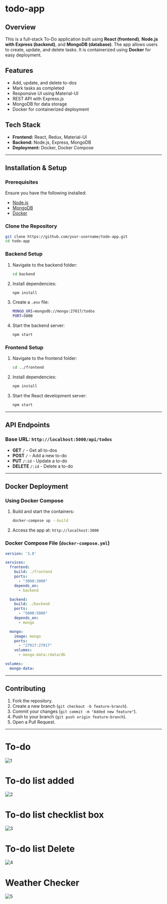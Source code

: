 # todo-app

## Overview
This is a full-stack To-Do application built using **React (frontend)**, **Node.js with Express (backend)**, and **MongoDB (database)**. The app allows users to create, update, and delete tasks. It is containerized using **Docker** for easy deployment.

## Features
- Add, update, and delete to-dos
- Mark tasks as completed
- Responsive UI using Material-UI
- REST API with Express.js
- MongoDB for data storage
- Docker for containerized deployment

## Tech Stack
- **Frontend:** React, Redux, Material-UI
- **Backend:** Node.js, Express, MongoDB
- **Deployment:** Docker, Docker Compose

---

## Installation & Setup
### Prerequisites
Ensure you have the following installed:
- [Node.js](https://nodejs.org/)
- [MongoDB](https://www.mongodb.com/)
- [Docker](https://www.docker.com/)

### Clone the Repository
```sh
git clone https://github.com/your-username/todo-app.git
cd todo-app
```

### Backend Setup
1. Navigate to the backend folder:
   ```sh
   cd backend
   ```
2. Install dependencies:
   ```sh
   npm install
   ```
3. Create a `.env` file:
   ```sh
   MONGO_URI=mongodb://mongo:27017/todos
   PORT=5000
   ```
4. Start the backend server:
   ```sh
   npm start
   ```

### Frontend Setup
1. Navigate to the frontend folder:
   ```sh
   cd ../frontend
   ```
2. Install dependencies:
   ```sh
   npm install
   ```
3. Start the React development server:
   ```sh
   npm start
   ```

---

## API Endpoints
### Base URL: `http://localhost:5000/api/todos`
- **GET** `/` - Get all to-dos
- **POST** `/` - Add a new to-do
- **PUT** `/:id` - Update a to-do
- **DELETE** `/:id` - Delete a to-do

---

## Docker Deployment
### Using Docker Compose
1. Build and start the containers:
   ```sh
   docker-compose up --build
   ```
2. Access the app at: `http://localhost:3000`

### Docker Compose File (`docker-compose.yml`)
```yaml
version: '3.8'

services:
  frontend:
    build: ./frontend
    ports:
      - "3000:3000"
    depends_on:
      - backend

  backend:
    build: ./backend
    ports:
      - "5000:5000"
    depends_on:
      - mongo

  mongo:
    image: mongo
    ports:
      - "27017:27017"
    volumes:
      - mongo-data:/data/db

volumes:
  mongo-data:
```

---

## Contributing
1. Fork the repository.
2. Create a new branch (`git checkout -b feature-branch`).
3. Commit your changes (`git commit -m "Added new feature"`).
4. Push to your branch (`git push origin feature-branch`).
5. Open a Pull Request.

---
# To-do
![1](https://github.com/user-attachments/assets/2b49f368-f96e-4926-96f6-6933fdc21d6d)
# To-do list added
![2](https://github.com/user-attachments/assets/58d54604-ef89-46d4-9390-4d26d92b9993)
# To-do list checklist box
![3](https://github.com/user-attachments/assets/59f39bf5-ab1b-41e6-bb8d-9f466a50b44f)
# To-do list Delete
![4](https://github.com/user-attachments/assets/45b7d933-c36e-4b0f-b428-12a81e3e3ad2)
# Weather Checker
![5](https://github.com/user-attachments/assets/704b0d11-8ed3-44d9-9c57-9a3605a59f2d)

